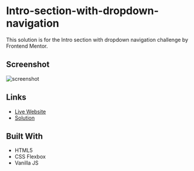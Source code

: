 # Intro-section-with-dropdown-navigation
This solution is for the Intro section with dropdown navigation challenge by Frontend Mentor. 

## Screenshot 
![screenshot](/../main/public/images/screencap.JPG)

## Links 
- [Live Website](https://noela94.github.io/Intro-section-with-dropdown-navigation/)
- [Solution](https://github.com/Noela94/Intro-section-with-dropdown-navigation)

## Built With 
- HTML5 
- CSS Flexbox
- Vanilla JS